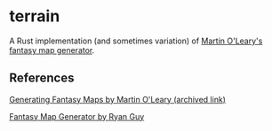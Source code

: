 # terrain

A Rust implementation (and sometimes variation) of [Martin O'Leary's fantasy map generator](https://github.com/mewo2/terrain/tree/master).

## References

[Generating Fantasy Maps by Martin O'Leary (archived link)](https://web.archive.org/web/20230525140219/https://mewo2.com/notes/terrain/)

[Fantasy Map Generator by Ryan Guy](https://github.com/rlguy/FantasyMapGenerator)
